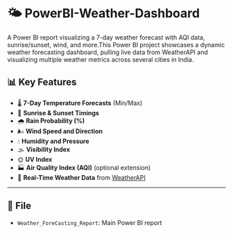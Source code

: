 # 🌤️ PowerBI-Weather-Dashboard
A Power BI report visualizing a 7-day weather forecast with AQI data, sunrise/sunset, wind, and more.This Power BI project showcases a dynamic weather forecasting dashboard, pulling live data from WeatherAPI and visualizing multiple weather metrics across several cities in India.



## 📊 Key Features

- 🌡 **7-Day Temperature Forecasts** (Min/Max)
- 🌅 **Sunrise & Sunset Timings**
- 🌧 **Rain Probability (%)**
- 🌬 **Wind Speed and Direction**
- 💧 **Humidity and Pressure**
- 🌫 **Visibility Index**
- 🌞 **UV Index**
- 🏭 **Air Quality Index (AQI)** (optional extension)
- 🔄 **Real-Time Weather Data** from [WeatherAPI](https://www.weatherapi.com/)

---


## 📂 File
- `Weather_ForeCasting_Report`: Main Power BI report
